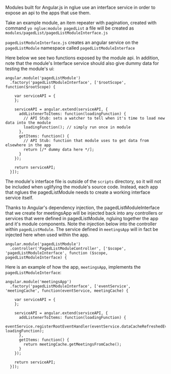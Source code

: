 Modules built for Angular.js in nglue use an interface service in order to expose an api to the apps that use them.

Take an example module, an item repeater with pagination, created with command `yo nglue:module pagedList`
a file will be created as `modules/pagedList/pagedListModuleInterface.js` 

`pagedListModuleInterface.js` creates an angular service on the `pagedListModule` namespace called `pagedListModuleInterface`

Here below we see two functions exposed by the module api.  In addition, note that the module's Interface service should also give dummy data for testing the module's ui:

```
angular.module('pagedListModule')
  .factory('pagedListModuleInterface', ['$rootScope', function($rootScope) {

    var serviceAPI = {
    };

    serviceAPI = angular.extend(serviceAPI, {
      addListenerToItems: function(loadingFunction) {
        // API Stub: sets a watcher to tell when it's time to load new data into the module 
        loadingFunction(); // simply run once in module
      },
      getItems: function() {
        // API Stub: function that module uses to get data from elsewhere in the app
        return [/* dummy data here */];
      }
    });

    return serviceAPI;
  }]);
```


The module's interface file is outside of the `scripts` directory, so it will not be included when uglifying the module's source code.  Instead, each app that nglues the pagedListModule needs to create a working interface service itself.  

Thanks to Angular's dependency injection, the pagedListModuleInterface that we create for meetingsApp will be injected back into any controllers or services that were defined in pagedListModule, ngluing together the app and it's module components.  Note the injection below into the controller within `pagedListModule`.  The service defined in `meetingsApp` will in fact be injected here when used within the app.
```
angular.module('pagedListModule')
  .controller('PagedListModuleController', ['$scope', 'pagedListModuleInterface', function ($scope, pagedListModuleInterface) {
```
Here is an example of how the app, `meetingsApp`, implements the `pagedListModuleInterface`:

```
angular.module('meetingsApp')
  .factory('pagedListModuleInterface', ['eventService', 'meetingCache', function(eventService, meetingCache) {

    var serviceAPI = {
    };

    serviceAPI = angular.extend(serviceAPI, {
      addListenerToItems: function(loadingFunction) {
        eventService.registerRootEventHandler(eventService.dataCacheRefreshedEvent, loadingFunction);
      },
      getItems: function() {
        return meetingCache.getMeetingsFromCache();
      }
    });

    return serviceAPI;
  }]);
```
